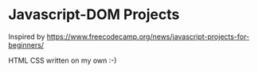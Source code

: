 # Javascript-DOM Projects

Inspired by https://www.freecodecamp.org/news/javascript-projects-for-beginners/ 

HTML CSS written on my own :-)
